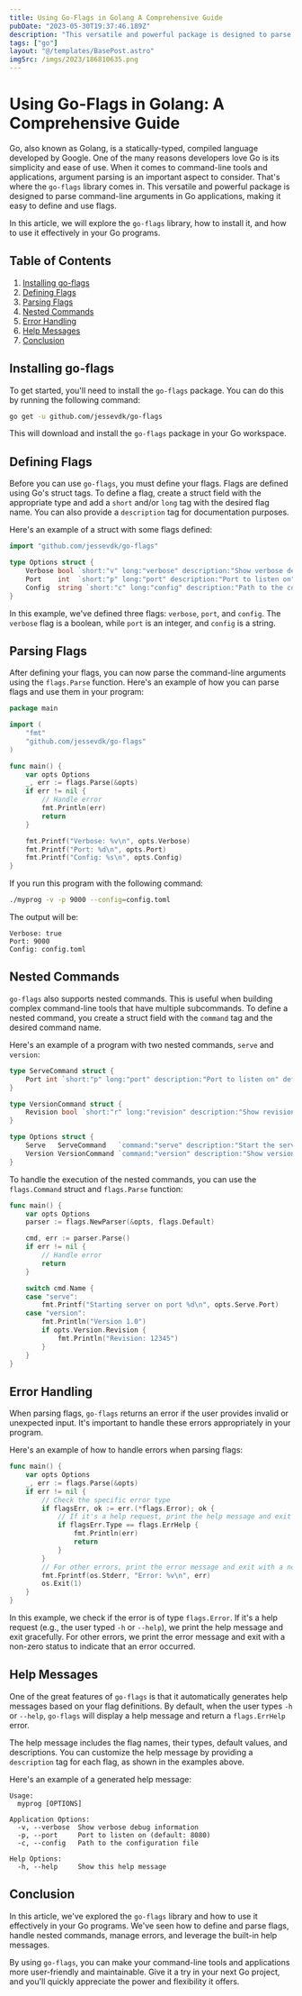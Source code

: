 ```yaml
---
title: Using Go-Flags in Golang A Comprehensive Guide
pubDate: "2023-05-30T19:37:46.189Z"
description: "This versatile and powerful package is designed to parse command-line arguments in Go applications, making it easy to define and use flags."
tags: ["go"]
layout: "@/templates/BasePost.astro"
imgSrc: /imgs/2023/186810635.png
---
```

# Using Go-Flags in Golang: A Comprehensive Guide

Go, also known as Golang, is a statically-typed, compiled language developed by Google. One of the many reasons developers love Go is its simplicity and ease of use. When it comes to command-line tools and applications, argument parsing is an important aspect to consider. That's where the `go-flags` library comes in. This versatile and powerful package is designed to parse command-line arguments in Go applications, making it easy to define and use flags.

In this article, we will explore the `go-flags` library, how to install it, and how to use it effectively in your Go programs.

## Table of Contents
1. [Installing go-flags](#installing-go-flags)
2. [Defining Flags](#defining-flags)
3. [Parsing Flags](#parsing-flags)
4. [Nested Commands](#nested-commands)
5. [Error Handling](#error-handling)
6. [Help Messages](#help-messages)
7. [Conclusion](#conclusion)

## Installing go-flags

To get started, you'll need to install the `go-flags` package. You can do this by running the following command:

```bash
go get -u github.com/jessevdk/go-flags
```

This will download and install the `go-flags` package in your Go workspace.

## Defining Flags

Before you can use `go-flags`, you must define your flags. Flags are defined using Go's struct tags. To define a flag, create a struct field with the appropriate type and add a `short` and/or `long` tag with the desired flag name. You can also provide a `description` tag for documentation purposes.

Here's an example of a struct with some flags defined:

```go
import "github.com/jessevdk/go-flags"

type Options struct {
    Verbose bool `short:"v" long:"verbose" description:"Show verbose debug information"`
    Port    int  `short:"p" long:"port" description:"Port to listen on" default:"8080"`
    Config  string `short:"c" long:"config" description:"Path to the configuration file"`
}
```

In this example, we've defined three flags: `verbose`, `port`, and `config`. The `verbose` flag is a boolean, while `port` is an integer, and `config` is a string.

## Parsing Flags

After defining your flags, you can now parse the command-line arguments using the `flags.Parse` function. Here's an example of how you can parse flags and use them in your program:

```go
package main

import (
    "fmt"
    "github.com/jessevdk/go-flags"
)

func main() {
    var opts Options
    _, err := flags.Parse(&opts)
    if err != nil {
        // Handle error
        fmt.Println(err)
        return
    }

    fmt.Printf("Verbose: %v\n", opts.Verbose)
    fmt.Printf("Port: %d\n", opts.Port)
    fmt.Printf("Config: %s\n", opts.Config)
}
```

If you run this program with the following command:

```bash
./myprog -v -p 9000 --config=config.toml
```

The output will be:

```
Verbose: true
Port: 9000
Config: config.toml
```

## Nested Commands

`go-flags` also supports nested commands. This is useful when building complex command-line tools that have multiple subcommands. To define a nested command, you create a struct field with the `command` tag and the desired command name.

Here's an example of a program with two nested commands, `serve` and `version`:

```go
type ServeCommand struct {
	Port int `short:"p" long:"port" description:"Port to listen on" default:"8080"`
}

type VersionCommand struct {
	Revision bool `short:"r" long:"revision" description:"Show revision number"`
}

type Options struct {
	Serve   ServeCommand   `command:"serve" description:"Start the server"`
	Version VersionCommand `command:"version" description:"Show version information"`
}
```

To handle the execution of the nested commands, you can use the `flags.Command` struct and `flags.Parse` function:

```go
func main() {
	var opts Options
	parser := flags.NewParser(&opts, flags.Default)

	cmd, err := parser.Parse()
	if err != nil {
		// Handle error
		return
	}

	switch cmd.Name {
	case "serve":
		fmt.Printf("Starting server on port %d\n", opts.Serve.Port)
	case "version":
		fmt.Println("Version 1.0")
		if opts.Version.Revision {
			fmt.Println("Revision: 12345")
		}
	}
}
```

## Error Handling

When parsing flags, `go-flags` returns an error if the user provides invalid or unexpected input. It's important to handle these errors appropriately in your program.

Here's an example of how to handle errors when parsing flags:

```go
func main() {
    var opts Options
    _, err := flags.Parse(&opts)
    if err != nil {
        // Check the specific error type
        if flagsErr, ok := err.(*flags.Error); ok {
            // If it's a help request, print the help message and exit gracefully
            if flagsErr.Type == flags.ErrHelp {
                fmt.Println(err)
                return
            }
        }
        // For other errors, print the error message and exit with a non-zero status
        fmt.Fprintf(os.Stderr, "Error: %v\n", err)
        os.Exit(1)
    }
}
```

In this example, we check if the error is of type `flags.Error`. If it's a help request (e.g., the user typed `-h` or `--help`), we print the help message and exit gracefully. For other errors, we print the error message and exit with a non-zero status to indicate that an error occurred.

## Help Messages

One of the great features of `go-flags` is that it automatically generates help messages based on your flag definitions. By default, when the user types `-h` or `--help`, `go-flags` will display a help message and return a `flags.ErrHelp` error.

The help message includes the flag names, their types, default values, and descriptions. You can customize the help message by providing a `description` tag for each flag, as shown in the examples above.

Here's an example of a generated help message:

```
Usage:
  myprog [OPTIONS]

Application Options:
  -v, --verbose  Show verbose debug information
  -p, --port     Port to listen on (default: 8080)
  -c, --config   Path to the configuration file

Help Options:
  -h, --help     Show this help message
```

## Conclusion

In this article, we've explored the `go-flags` library and how to use it effectively in your Go programs. We've seen how to define and parse flags, handle nested commands, manage errors, and leverage the built-in help messages.

By using `go-flags`, you can make your command-line tools and applications more user-friendly and maintainable. Give it a try in your next Go project, and you'll quickly appreciate the power and flexibility it offers.
